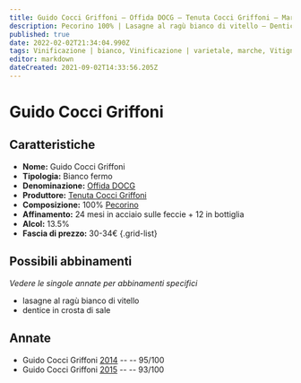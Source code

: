 ```yaml
---
title: Guido Cocci Griffoni – Offida DOCG – Tenuta Cocci Griffoni – Marche (IT) – 30-34€ – 5★
description: Pecorino 100% | Lasagne al ragù bianco di vitello – Dentice in crosta di sale
published: true
date: 2022-02-02T21:34:04.990Z
tags: Vinificazione | bianco, Vinificazione | varietale, marche, Vitigni | Pecorino, Alimento | pasta, Alimento-dettagli | lasagna, Aromatizzazione | al ragù bianco di vitello, dentice in crosta di sale, valutazioni | 5 stelle, prezzi | 30-34€
editor: markdown
dateCreated: 2021-09-02T14:33:56.205Z
---
```


# Guido Cocci Griffoni

## Caratteristiche
- **Nome:** Guido Cocci Griffoni
- **Tipologia:** Bianco fermo
- **Denominazione:** [Offida DOCG](/denominazioni/Italia/Marche/DOCG/Offida)
- **Produttore:** [Tenuta Cocci Griffoni](/produttori/Italia/Marche/Tenuta-Cocci-Griffoni) 
- **Composizione:** 100% [Pecorino](/vitigni/Italia/bacca-bianca/pecorino)
- **Affinamento:** 24 mesi in acciaio sulle feccie + 12 in bottiglia
- **Alcol:** 13.5%
- **Fascia di prezzo:** 30-34€
{.grid-list}



## Possibili abbinamenti
*Vedere le singole annate per abbinamenti specifici*

- lasagne al ragù bianco di vitello 
- dentice in crosta di sale

## Annate
- Guido Cocci Griffoni [2014](/vini/Italia/Marche/Tenuta-Cocci-Griffoni/Guido-Cocci-Griffoni/2014) -- <span class="star-5"></span> -- 95/100
- Guido Cocci Griffoni [2015](/vini/Italia/Marche/Tenuta-Cocci-Griffoni/Guido-Cocci-Griffoni/2015) -- <span class="star-5"></span> -- 93/100


